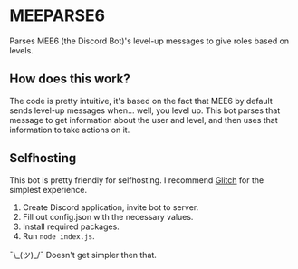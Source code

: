# MEEPARSE6
Parses MEE6 (the Discord Bot)'s level-up messages to give roles based on levels.
## How does this work?
The code is pretty intuitive, it's based on the fact that MEE6 by default sends level-up messages when... well, you level up. This bot parses that message to get information about the user and level, and then uses that information to take actions on it.
## Selfhosting
This bot is pretty friendly for selfhosting. I recommend [Glitch](glitch.me) for the simplest experience.
1. Create Discord application, invite bot to server.
2. Fill out config.json with the necessary values.
3. Install required packages. 
4. Run `node index.js`.

¯\\\_(ツ)\_/¯ Doesn't get simpler then that.
